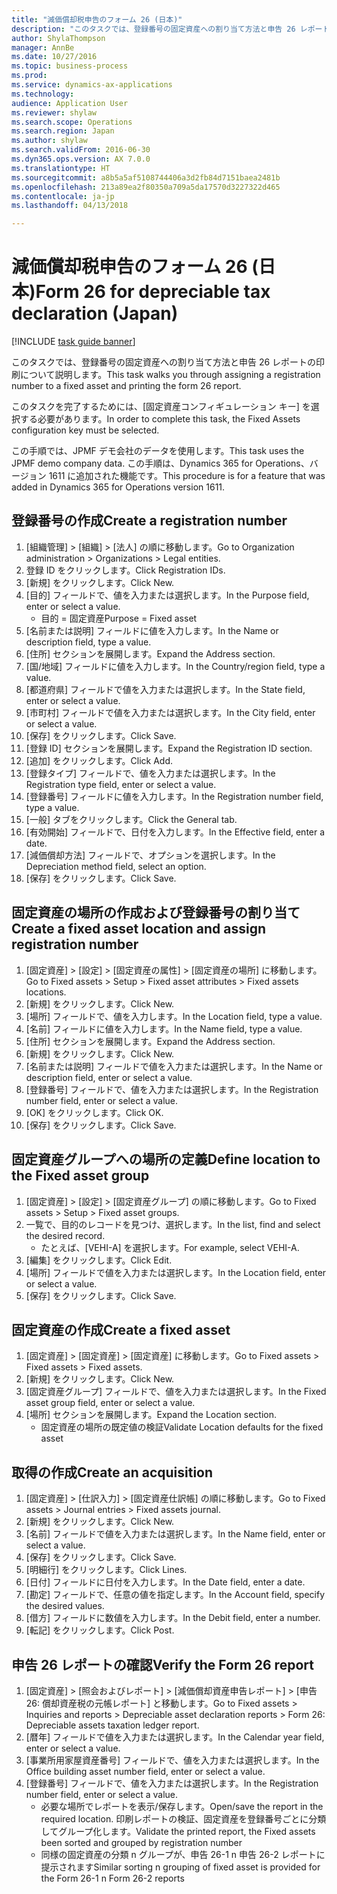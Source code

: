 ```yaml
--- 
title: "減価償却税申告のフォーム 26 (日本)"
description: "このタスクでは、登録番号の固定資産への割り当て方法と申告 26 レポートの印刷について説明します。"
author: ShylaThompson
manager: AnnBe
ms.date: 10/27/2016
ms.topic: business-process
ms.prod: 
ms.service: dynamics-ax-applications
ms.technology: 
audience: Application User
ms.reviewer: shylaw
ms.search.scope: Operations
ms.search.region: Japan
ms.author: shylaw
ms.search.validFrom: 2016-06-30
ms.dyn365.ops.version: AX 7.0.0
ms.translationtype: HT
ms.sourcegitcommit: a8b5a5af5108744406a3d2fb84d7151baea2481b
ms.openlocfilehash: 213a89ea2f80350a709a5da17570d3227322d465
ms.contentlocale: ja-jp
ms.lasthandoff: 04/13/2018

---
```

# <a name="form-26-for-depreciable-tax-declaration-japan"></a><span data-ttu-id="2569e-103">減価償却税申告のフォーム 26 (日本)</span><span class="sxs-lookup"><span data-stu-id="2569e-103">Form 26 for depreciable tax declaration (Japan)</span></span>

[!INCLUDE [task guide banner](../../includes/task-guide-banner.md)]

<span data-ttu-id="2569e-104">このタスクでは、登録番号の固定資産への割り当て方法と申告 26 レポートの印刷について説明します。</span><span class="sxs-lookup"><span data-stu-id="2569e-104">This task walks you through assigning a registration number to a fixed asset and printing the form 26 report.</span></span>

<span data-ttu-id="2569e-105">このタスクを完了するためには、[固定資産コンフィギュレーション キー] を選択する必要があります。</span><span class="sxs-lookup"><span data-stu-id="2569e-105">In order to complete this task, the Fixed Assets configuration key must be selected.</span></span>

<span data-ttu-id="2569e-106">この手順では、JPMF デモ会社のデータを使用します。</span><span class="sxs-lookup"><span data-stu-id="2569e-106">This task uses the JPMF demo company data.</span></span> <span data-ttu-id="2569e-107">この手順は、Dynamics 365 for Operations、バージョン 1611 に追加された機能です。</span><span class="sxs-lookup"><span data-stu-id="2569e-107">This procedure is for a feature that was added in Dynamics 365 for Operations version 1611.</span></span>


## <a name="create-a-registration-number"></a><span data-ttu-id="2569e-108">登録番号の作成</span><span class="sxs-lookup"><span data-stu-id="2569e-108">Create a registration number</span></span>
1. <span data-ttu-id="2569e-109">[組織管理] > [組織] > [法人] の順に移動します。</span><span class="sxs-lookup"><span data-stu-id="2569e-109">Go to Organization administration > Organizations > Legal entities.</span></span>
2. <span data-ttu-id="2569e-110">登録 ID をクリックします。</span><span class="sxs-lookup"><span data-stu-id="2569e-110">Click Registration IDs.</span></span>
3. <span data-ttu-id="2569e-111">[新規] をクリックします。</span><span class="sxs-lookup"><span data-stu-id="2569e-111">Click New.</span></span>
4. <span data-ttu-id="2569e-112">[目的] フィールドで、値を入力または選択します。</span><span class="sxs-lookup"><span data-stu-id="2569e-112">In the Purpose field, enter or select a value.</span></span>
    * <span data-ttu-id="2569e-113">目的 = 固定資産</span><span class="sxs-lookup"><span data-stu-id="2569e-113">Purpose = Fixed asset</span></span>  
5. <span data-ttu-id="2569e-114">[名前または説明] フィールドに値を入力します。</span><span class="sxs-lookup"><span data-stu-id="2569e-114">In the Name or description field, type a value.</span></span>
6. <span data-ttu-id="2569e-115">[住所] セクションを展開します。</span><span class="sxs-lookup"><span data-stu-id="2569e-115">Expand the Address section.</span></span>
7. <span data-ttu-id="2569e-116">[国/地域] フィールドに値を入力します。</span><span class="sxs-lookup"><span data-stu-id="2569e-116">In the Country/region field, type a value.</span></span>
8. <span data-ttu-id="2569e-117">[都道府県] フィールドで値を入力または選択します。</span><span class="sxs-lookup"><span data-stu-id="2569e-117">In the State field, enter or select a value.</span></span>
9. <span data-ttu-id="2569e-118">[市町村] フィールドで値を入力または選択します。</span><span class="sxs-lookup"><span data-stu-id="2569e-118">In the City field, enter or select a value.</span></span>
10. <span data-ttu-id="2569e-119">[保存] をクリックします。</span><span class="sxs-lookup"><span data-stu-id="2569e-119">Click Save.</span></span>
11. <span data-ttu-id="2569e-120">[登録 ID] セクションを展開します。</span><span class="sxs-lookup"><span data-stu-id="2569e-120">Expand the Registration ID section.</span></span>
12. <span data-ttu-id="2569e-121">[追加] をクリックします。</span><span class="sxs-lookup"><span data-stu-id="2569e-121">Click Add.</span></span>
13. <span data-ttu-id="2569e-122">[登録タイプ] フィールドで、値を入力または選択します。</span><span class="sxs-lookup"><span data-stu-id="2569e-122">In the Registration type field, enter or select a value.</span></span>
14. <span data-ttu-id="2569e-123">[登録番号] フィールドに値を入力します。</span><span class="sxs-lookup"><span data-stu-id="2569e-123">In the Registration number field, type a value.</span></span>
15. <span data-ttu-id="2569e-124">[一般] タブをクリックします。</span><span class="sxs-lookup"><span data-stu-id="2569e-124">Click the General tab.</span></span>
16. <span data-ttu-id="2569e-125">[有効開始] フィールドで、日付を入力します。</span><span class="sxs-lookup"><span data-stu-id="2569e-125">In the Effective field, enter a date.</span></span>
17. <span data-ttu-id="2569e-126">[減価償却方法] フィールドで、オプションを選択します。</span><span class="sxs-lookup"><span data-stu-id="2569e-126">In the Depreciation method field, select an option.</span></span>
18. <span data-ttu-id="2569e-127">[保存] をクリックします。</span><span class="sxs-lookup"><span data-stu-id="2569e-127">Click Save.</span></span>

## <a name="create-a-fixed-asset-location-and-assign-registration-number"></a><span data-ttu-id="2569e-128">固定資産の場所の作成および登録番号の割り当て</span><span class="sxs-lookup"><span data-stu-id="2569e-128">Create a fixed asset location and assign registration number</span></span>
1. <span data-ttu-id="2569e-129">[固定資産] > [設定] > [固定資産の属性] > [固定資産の場所] に移動します。</span><span class="sxs-lookup"><span data-stu-id="2569e-129">Go to Fixed assets > Setup > Fixed asset attributes > Fixed assets locations.</span></span>
2. <span data-ttu-id="2569e-130">[新規] をクリックします。</span><span class="sxs-lookup"><span data-stu-id="2569e-130">Click New.</span></span>
3. <span data-ttu-id="2569e-131">[場所] フィールドで、値を入力します。</span><span class="sxs-lookup"><span data-stu-id="2569e-131">In the Location field, type a value.</span></span>
4. <span data-ttu-id="2569e-132">[名前] フィールドに値を入力します。</span><span class="sxs-lookup"><span data-stu-id="2569e-132">In the Name field, type a value.</span></span>
5. <span data-ttu-id="2569e-133">[住所] セクションを展開します。</span><span class="sxs-lookup"><span data-stu-id="2569e-133">Expand the Address section.</span></span>
6. <span data-ttu-id="2569e-134">[新規] をクリックします。</span><span class="sxs-lookup"><span data-stu-id="2569e-134">Click New.</span></span>
7. <span data-ttu-id="2569e-135">[名前または説明] フィールドで値を入力または選択します。</span><span class="sxs-lookup"><span data-stu-id="2569e-135">In the Name or description field, enter or select a value.</span></span>
8. <span data-ttu-id="2569e-136">[登録番号] フィールドで、値を入力または選択します。</span><span class="sxs-lookup"><span data-stu-id="2569e-136">In the Registration number field, enter or select a value.</span></span>
9. <span data-ttu-id="2569e-137">[OK] をクリックします。</span><span class="sxs-lookup"><span data-stu-id="2569e-137">Click OK.</span></span>
10. <span data-ttu-id="2569e-138">[保存] をクリックします。</span><span class="sxs-lookup"><span data-stu-id="2569e-138">Click Save.</span></span>

## <a name="define-location-to-the-fixed-asset-group"></a><span data-ttu-id="2569e-139">固定資産グループへの場所の定義</span><span class="sxs-lookup"><span data-stu-id="2569e-139">Define location to the Fixed asset group</span></span>
1. <span data-ttu-id="2569e-140">[固定資産] > [設定] > [固定資産グループ] の順に移動します。</span><span class="sxs-lookup"><span data-stu-id="2569e-140">Go to Fixed assets > Setup > Fixed asset groups.</span></span>
2. <span data-ttu-id="2569e-141">一覧で、目的のレコードを見つけ、選択します。</span><span class="sxs-lookup"><span data-stu-id="2569e-141">In the list, find and select the desired record.</span></span>
    * <span data-ttu-id="2569e-142">たとえば、[VEHI-A] を選択します。</span><span class="sxs-lookup"><span data-stu-id="2569e-142">For example, select VEHI-A.</span></span>  
3. <span data-ttu-id="2569e-143">[編集] をクリックします。</span><span class="sxs-lookup"><span data-stu-id="2569e-143">Click Edit.</span></span>
4. <span data-ttu-id="2569e-144">[場所] フィールドで値を入力または選択します。</span><span class="sxs-lookup"><span data-stu-id="2569e-144">In the Location field, enter or select a value.</span></span>
5. <span data-ttu-id="2569e-145">[保存] をクリックします。</span><span class="sxs-lookup"><span data-stu-id="2569e-145">Click Save.</span></span>

## <a name="create-a-fixed-asset"></a><span data-ttu-id="2569e-146">固定資産の作成</span><span class="sxs-lookup"><span data-stu-id="2569e-146">Create a fixed asset</span></span>
1. <span data-ttu-id="2569e-147">[固定資産] > [固定資産] > [固定資産] に移動します。</span><span class="sxs-lookup"><span data-stu-id="2569e-147">Go to Fixed assets > Fixed assets > Fixed assets.</span></span>
2. <span data-ttu-id="2569e-148">[新規] をクリックします。</span><span class="sxs-lookup"><span data-stu-id="2569e-148">Click New.</span></span>
3. <span data-ttu-id="2569e-149">[固定資産グループ] フィールドで、値を入力または選択します。</span><span class="sxs-lookup"><span data-stu-id="2569e-149">In the Fixed asset group field, enter or select a value.</span></span>
4. <span data-ttu-id="2569e-150">[場所] セクションを展開します。</span><span class="sxs-lookup"><span data-stu-id="2569e-150">Expand the Location section.</span></span>
    * <span data-ttu-id="2569e-151">固定資産の場所の既定値の検証</span><span class="sxs-lookup"><span data-stu-id="2569e-151">Validate Location defaults for the fixed asset</span></span>  

## <a name="create-an-acquisition"></a><span data-ttu-id="2569e-152">取得の作成</span><span class="sxs-lookup"><span data-stu-id="2569e-152">Create an acquisition</span></span>
1. <span data-ttu-id="2569e-153">[固定資産] > [仕訳入力] > [固定資産仕訳帳] の順に移動します。</span><span class="sxs-lookup"><span data-stu-id="2569e-153">Go to Fixed assets > Journal entries > Fixed assets journal.</span></span>
2. <span data-ttu-id="2569e-154">[新規] をクリックします。</span><span class="sxs-lookup"><span data-stu-id="2569e-154">Click New.</span></span>
3. <span data-ttu-id="2569e-155">[名前] フィールドで値を入力または選択します。</span><span class="sxs-lookup"><span data-stu-id="2569e-155">In the Name field, enter or select a value.</span></span>
4. <span data-ttu-id="2569e-156">[保存] をクリックします。</span><span class="sxs-lookup"><span data-stu-id="2569e-156">Click Save.</span></span>
5. <span data-ttu-id="2569e-157">[明細行] をクリックします。</span><span class="sxs-lookup"><span data-stu-id="2569e-157">Click Lines.</span></span>
6. <span data-ttu-id="2569e-158">[日付] フィールドに日付を入力します。</span><span class="sxs-lookup"><span data-stu-id="2569e-158">In the Date field, enter a date.</span></span>
7. <span data-ttu-id="2569e-159">[勘定] フィールドで、任意の値を指定します。</span><span class="sxs-lookup"><span data-stu-id="2569e-159">In the Account field, specify the desired values.</span></span>
8. <span data-ttu-id="2569e-160">[借方] フィールドに数値を入力します。</span><span class="sxs-lookup"><span data-stu-id="2569e-160">In the Debit field, enter a number.</span></span>
9. <span data-ttu-id="2569e-161">[転記] をクリックします。</span><span class="sxs-lookup"><span data-stu-id="2569e-161">Click Post.</span></span>

## <a name="verify-the-form-26-report"></a><span data-ttu-id="2569e-162">申告 26 レポートの確認</span><span class="sxs-lookup"><span data-stu-id="2569e-162">Verify the Form 26 report</span></span>
1. <span data-ttu-id="2569e-163">[固定資産] > [照会およびレポート] > [減価償却資産申告レポート] > [申告 26: 償却資産税の元帳レポート] と移動します。</span><span class="sxs-lookup"><span data-stu-id="2569e-163">Go to Fixed assets > Inquiries and reports > Depreciable asset declaration reports > Form 26: Depreciable assets taxation ledger report.</span></span>
2. <span data-ttu-id="2569e-164">[暦年] フィールドで値を入力または選択します。</span><span class="sxs-lookup"><span data-stu-id="2569e-164">In the Calendar year field, enter or select a value.</span></span>
3. <span data-ttu-id="2569e-165">[事業所用家屋資産番号] フィールドで、値を入力または選択します。</span><span class="sxs-lookup"><span data-stu-id="2569e-165">In the Office building asset number field, enter or select a value.</span></span>
4. <span data-ttu-id="2569e-166">[登録番号] フィールドで、値を入力または選択します。</span><span class="sxs-lookup"><span data-stu-id="2569e-166">In the Registration number field, enter or select a value.</span></span>
    * <span data-ttu-id="2569e-167">必要な場所でレポートを表示/保存します。</span><span class="sxs-lookup"><span data-stu-id="2569e-167">Open/save the report in the required location.</span></span>  <span data-ttu-id="2569e-168">印刷レポートの検証、固定資産を登録番号ごとに分類してグループ化します。</span><span class="sxs-lookup"><span data-stu-id="2569e-168">Validate the printed report,  the Fixed assets been sorted and grouped by registration number</span></span>  
    * <span data-ttu-id="2569e-169">同様の固定資産の分類 n グループが、申告 26-1 n 申告 26-2 レポートに提示されます</span><span class="sxs-lookup"><span data-stu-id="2569e-169">Similar sorting n grouping of fixed asset is provided for the Form 26-1 n Form 26-2 reports</span></span>  


